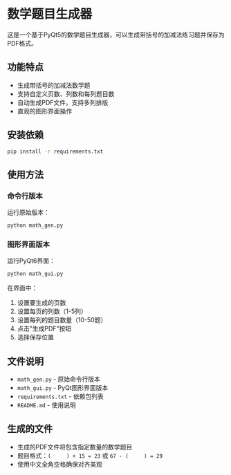 # 数学题目生成器

这是一个基于PyQt5的数学题目生成器，可以生成带括号的加减法练习题并保存为PDF格式。

## 功能特点

- 生成带括号的加减法数学题
- 支持自定义页数、列数和每列题目数
- 自动生成PDF文件，支持多列排版
- 直观的图形界面操作

## 安装依赖

```bash
pip install -r requirements.txt
```

## 使用方法

### 命令行版本
运行原始版本：
```bash
python math_gen.py
```

### 图形界面版本
运行PyQt6界面：
```bash
python math_gui.py
```

在界面中：
1. 设置要生成的页数
2. 设置每页的列数（1-5列）
3. 设置每列的题目数量（10-50题）
4. 点击"生成PDF"按钮
5. 选择保存位置

## 文件说明

- `math_gen.py` - 原始命令行版本
- `math_gui.py` - PyQt图形界面版本
- `requirements.txt` - 依赖包列表
- `README.md` - 使用说明

## 生成的文件

- 生成的PDF文件将包含指定数量的数学题目
- 题目格式：`(     ) + 15 = 23` 或 `67 - (     ) = 29`
- 使用中文全角空格确保对齐美观